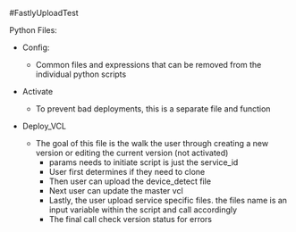 #FastlyUploadTest

Python Files:

* Config:
  * Common files and expressions that can be removed from the individual python scripts

* Activate
  * To prevent bad deployments, this is a separate file and function

* Deploy_VCL
  * The goal of this file is the walk the user through creating a new version or editing the current version (not activated)
    * params needs to initiate script is just the service_id
    * User first determines if they need to clone
    * Then user can upload the device_detect file
    * Next user can update the master vcl
    * Lastly, the user upload service specific files. the files name is an input variable within the script and call accordingly
    * The final call check version status for errors







